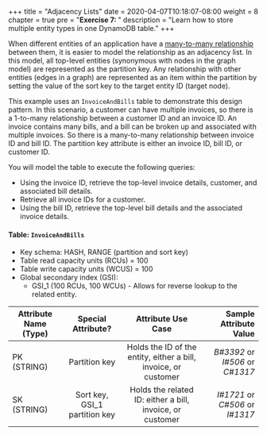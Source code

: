+++
title = "Adjacency Lists"
date = 2020-04-07T10:18:07-08:00
weight = 8
chapter = true
pre = "<b>Exercise 7: </b>"
description = "Learn how to store multiple entity types in one DynamoDB table."
+++

When different entities of an application have a [many-to-many relationship](https://docs.aws.amazon.com/amazondynamodb/latest/developerguide/bp-adjacency-graphs.html) between them, it is easier to model the relationship as an adjacency list. In this model, all top-level entities (synonymous with nodes in the graph model) are represented as the partition key. Any relationship with other entities (edges in a graph) are represented as an item within the partition by setting the value of the sort key to the target entity ID (target node).

This example uses an `InvoiceAndBills` table to demonstrate this design pattern. In this scenario, a customer can have multiple invoices, so there is a 1-to-many relationship between a customer ID and an invoice ID. An invoice contains many bills, and a bill can be broken up and associated with multiple invoices. So there is a many-to-many relationship between invoice ID and bill ID. The partition key attribute is either an invoice ID, bill ID, or customer ID.

You will model the table to execute the following queries:
- Using the invoice ID, retrieve the top-level invoice details, customer, and associated bill details.
- Retrieve all invoice IDs for a customer.
- Using the bill ID, retrieve the top-level bill details and the associated invoice details.


#### Table: `InvoiceAndBills`
- Key schema: HASH, RANGE (partition and sort key)
- Table read capacity units (RCUs) = 100
- Table write capacity units (WCUS) = 100
- Global secondary index (GSI):
	- GSI_1 (100 RCUs, 100 WCUs) - Allows for reverse lookup to the related entity.


| Attribute Name (Type)        | Special Attribute?           | Attribute Use Case          | Sample Attribute Value  |
| ------------- |:-------------:|:-------------:| -----:|
| PK (STRING)      | Partition key | Holds the ID of the entity, either a bill, invoice, or customer  | *B#3392* or *I#506* or *C#1317*  |
| SK (STRING)      | Sort key, GSI_1 partition key | Holds the related ID: either a bill, invoice, or customer  | *I#1721* or *C#506* or *I#1317*  |
